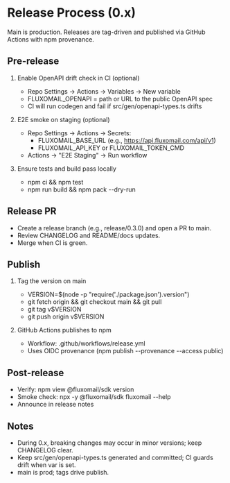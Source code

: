 Release Process (0.x)
=====================

Main is production. Releases are tag-driven and published via GitHub Actions with npm provenance.

Pre-release
-----------
1) Enable OpenAPI drift check in CI (optional)
   - Repo Settings -> Actions -> Variables -> New variable
   - FLUXOMAIL_OPENAPI = path or URL to the public OpenAPI spec
   - CI will run codegen and fail if src/gen/openapi-types.ts drifts

2) E2E smoke on staging (optional)
   - Repo Settings -> Actions -> Secrets:
     - FLUXOMAIL_BASE_URL (e.g., https://api.fluxomail.com/api/v1)
     - FLUXOMAIL_API_KEY or FLUXOMAIL_TOKEN_CMD
   - Actions -> "E2E Staging" -> Run workflow

3) Ensure tests and build pass locally
   - npm ci && npm test
   - npm run build && npm pack --dry-run

Release PR
----------
- Create a release branch (e.g., release/0.3.0) and open a PR to main.
- Review CHANGELOG and README/docs updates.
- Merge when CI is green.

Publish
-------
1) Tag the version on main
   - VERSION=$(node -p "require('./package.json').version")
   - git fetch origin && git checkout main && git pull
   - git tag v$VERSION
   - git push origin v$VERSION

2) GitHub Actions publishes to npm
   - Workflow: .github/workflows/release.yml
   - Uses OIDC provenance (npm publish --provenance --access public)

Post-release
------------
- Verify: npm view @fluxomail/sdk version
- Smoke check: npx -y @fluxomail/sdk fluxomail --help
- Announce in release notes

Notes
-----
- During 0.x, breaking changes may occur in minor versions; keep CHANGELOG clear.
- Keep src/gen/openapi-types.ts generated and committed; CI guards drift when var is set.
- main is prod; tags drive publish.

